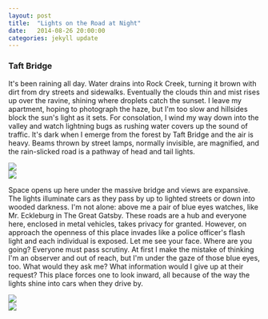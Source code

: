 ```yaml
---
layout: post
title:  "Lights on the Road at Night"
date:   2014-08-26 20:00:00
categories: jekyll update
---
```

<div class="col-md-12">
<h3>Taft Bridge</h3>
<p>
  It's been raining all day. Water drains into Rock Creek, turning it brown with dirt from dry streets and sidewalks. Eventually
  the clouds thin and mist rises up over the ravine, shining where droplets catch the sunset. I leave my apartment, hoping to photograph
  the haze, but I'm too slow and hillsides block the sun's light as it sets. For consolation, I wind my way down into the valley
  and watch lightning bugs as rushing water covers up the sound of traffic. It's dark when I emerge from the forest by Taft Bridge and the 
  air is heavy. Beams thrown by street lamps, normally invisible, are magnified, and the rain-slicked road is a pathway of head and tail lights. 
</p>
<div class="row">
  <div class="col-lg-6 col-sm-12">
    <img class="img-responsive blog-img" src="{{baseurl}}/keep_trackin/images/20140826/IMG_6328.JPG">
  </div>
  <div class="col-lg-6 col-sm-12">
    <img class="img-responsive blog-img" src="{{baseurl}}/keep_trackin/images/20140826/IMG_6303.JPG">
  </div>
</div>
<p>
  Space opens up here under the massive bridge and views are expansive. The lights illuminate cars as they pass by up to lighted streets or
  down into wooded darkness. I'm not alone: above me a pair of blue eyes watches, like Mr. Eckleburg in The Great Gatsby. These roads are a hub and everyone 
  here, enclosed in metal vehicles, takes privacy for granted. However, on approach the openness of this place invades like a police officer's 
  flash light and each individual is exposed. Let me see your face. Where are you going? Everyone must pass scrutiny. At first I make the mistake of 
  thinking I'm an observer and out of reach, but I'm under the gaze of those blue eyes, too. What would they ask me? What information
  would I give up at their request? This place forces one to look inward, all because of the way the lights shine into cars when they drive by.
</p>
<div class="row">
  <div class="col-lg-6 col-sm-12">
    <img class="img-responsive blog-img" src="{{baseurl}}/keep_trackin/images/20140826/IMG_6309.JPG">
  </div>
  <div class="col-lg-6 col-sm-12">
    <img class="img-responsive blog-img" src="{{baseurl}}/keep_trackin/images/20140826/IMG_6323.JPG">
  </div>
</div>
</div>